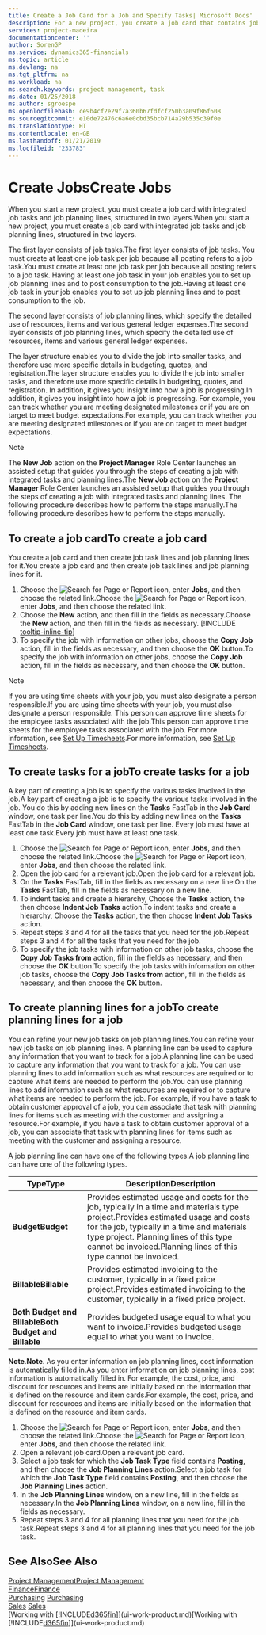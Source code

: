 ```yaml
---
title: Create a Job Card for a Job and Specify Tasks| Microsoft Docs'
description: For a new project, you create a job card that contains job tasks and planning lines, to help you manage progress and budgets.
services: project-madeira
documentationcenter: ''
author: SorenGP
ms.service: dynamics365-financials
ms.topic: article
ms.devlang: na
ms.tgt_pltfrm: na
ms.workload: na
ms.search.keywords: project management, task
ms.date: 01/25/2018
ms.author: sgroespe
ms.openlocfilehash: ce9b4cf2e29f7a360b67fdfcf250b3a09f86f608
ms.sourcegitcommit: e10de72476c6a6e0cbd35bcb714a29b535c39f0e
ms.translationtype: HT
ms.contentlocale: en-GB
ms.lasthandoff: 01/21/2019
ms.locfileid: "233783"
---
```

# <a name="create-jobs"></a><span data-ttu-id="6aa31-103">Create Jobs</span><span class="sxs-lookup"><span data-stu-id="6aa31-103">Create Jobs</span></span>
<span data-ttu-id="6aa31-104">When you start a new project, you must create a job card with integrated job tasks and job planning lines, structured in two layers.</span><span class="sxs-lookup"><span data-stu-id="6aa31-104">When you start a new project, you must create a job card with integrated job tasks and job planning lines, structured in two layers.</span></span>  

<span data-ttu-id="6aa31-105">The first layer consists of job tasks.</span><span class="sxs-lookup"><span data-stu-id="6aa31-105">The first layer consists of job tasks.</span></span> <span data-ttu-id="6aa31-106">You must create at least one job task per job because all posting refers to a job task.</span><span class="sxs-lookup"><span data-stu-id="6aa31-106">You must create at least one job task per job because all posting refers to a job task.</span></span> <span data-ttu-id="6aa31-107">Having at least one job task in your job enables you to set up job planning lines and to post consumption to the job.</span><span class="sxs-lookup"><span data-stu-id="6aa31-107">Having at least one job task in your job enables you to set up job planning lines and to post consumption to the job.</span></span>

<span data-ttu-id="6aa31-108">The second layer consists of job planning lines, which specify the detailed use of resources, items and various general ledger expenses.</span><span class="sxs-lookup"><span data-stu-id="6aa31-108">The second layer consists of job planning lines, which specify the detailed use of resources, items and various general ledger expenses.</span></span>

<span data-ttu-id="6aa31-109">The layer structure enables you to divide the job into smaller tasks, and therefore use more specific details in budgeting, quotes, and registration.</span><span class="sxs-lookup"><span data-stu-id="6aa31-109">The layer structure enables you to divide the job into smaller tasks, and therefore use more specific details in budgeting, quotes, and registration.</span></span> <span data-ttu-id="6aa31-110">In addition, it gives you insight into how a job is progressing.</span><span class="sxs-lookup"><span data-stu-id="6aa31-110">In addition, it gives you insight into how a job is progressing.</span></span> <span data-ttu-id="6aa31-111">For example, you can track whether you are meeting designated milestones or if you are on target to meet budget expectations.</span><span class="sxs-lookup"><span data-stu-id="6aa31-111">For example, you can track whether you are meeting designated milestones or if you are on target to meet budget expectations.</span></span>

> [!NOTE]  
>   <span data-ttu-id="6aa31-112">The **New Job** action on the **Project Manager** Role Center launches an assisted setup that guides you through the steps of creating a job with integrated tasks and planning lines.</span><span class="sxs-lookup"><span data-stu-id="6aa31-112">The **New Job** action on the **Project Manager** Role Center launches an assisted setup that guides you through the steps of creating a job with integrated tasks and planning lines.</span></span> <span data-ttu-id="6aa31-113">The following procedure describes how to perform the steps manually.</span><span class="sxs-lookup"><span data-stu-id="6aa31-113">The following procedure describes how to perform the steps manually.</span></span>

## <a name="to-create-a-job-card"></a><span data-ttu-id="6aa31-114">To create a job card</span><span class="sxs-lookup"><span data-stu-id="6aa31-114">To create a job card</span></span>
<span data-ttu-id="6aa31-115">You create a job card and then create job task lines and job planning lines for it.</span><span class="sxs-lookup"><span data-stu-id="6aa31-115">You create a job card and then create job task lines and job planning lines for it.</span></span>

1. <span data-ttu-id="6aa31-116">Choose the ![Search for Page or Report](media/ui-search/search_small.png "Search for Page or Report icon") icon, enter **Jobs**, and then choose the related link.</span><span class="sxs-lookup"><span data-stu-id="6aa31-116">Choose the ![Search for Page or Report](media/ui-search/search_small.png "Search for Page or Report icon") icon, enter **Jobs**, and then choose the related link.</span></span>  
2. <span data-ttu-id="6aa31-117">Choose the **New** action, and then fill in the fields as necessary.</span><span class="sxs-lookup"><span data-stu-id="6aa31-117">Choose the **New** action, and then fill in the fields as necessary.</span></span> [!INCLUDE [tooltip-inline-tip](includes/tooltip-inline-tip_md.md)]
3. <span data-ttu-id="6aa31-118">To specify the job with information on other jobs, choose the **Copy Job** action, fill in the fields as necessary, and then choose the **OK** button.</span><span class="sxs-lookup"><span data-stu-id="6aa31-118">To specify the job with information on other jobs, choose the **Copy Job** action, fill in the fields as necessary, and then choose the **OK** button.</span></span>

> [!NOTE]  
>   <span data-ttu-id="6aa31-119">If you are using time sheets with your job, you must also designate a person responsible.</span><span class="sxs-lookup"><span data-stu-id="6aa31-119">If you are using time sheets with your job, you must also designate a person responsible.</span></span> <span data-ttu-id="6aa31-120">This person can approve time sheets for the employee tasks associated with the job.</span><span class="sxs-lookup"><span data-stu-id="6aa31-120">This person can approve time sheets for the employee tasks associated with the job.</span></span> <span data-ttu-id="6aa31-121">For more information, see [Set Up Timesheets](projects-how-setup-time-sheets.md).</span><span class="sxs-lookup"><span data-stu-id="6aa31-121">For more information, see [Set Up Timesheets](projects-how-setup-time-sheets.md).</span></span>

## <a name="to-create-tasks-for-a-job"></a><span data-ttu-id="6aa31-122">To create tasks for a job</span><span class="sxs-lookup"><span data-stu-id="6aa31-122">To create tasks for a job</span></span>
<span data-ttu-id="6aa31-123">A key part of creating a job is to specify the various tasks involved in the job.</span><span class="sxs-lookup"><span data-stu-id="6aa31-123">A key part of creating a job is to specify the various tasks involved in the job.</span></span> <span data-ttu-id="6aa31-124">You do this by adding new lines on the **Tasks** FastTab in the **Job Card** window, one task per line.</span><span class="sxs-lookup"><span data-stu-id="6aa31-124">You do this by adding new lines on the **Tasks** FastTab in the **Job Card** window, one task per line.</span></span> <span data-ttu-id="6aa31-125">Every job must have at least one task.</span><span class="sxs-lookup"><span data-stu-id="6aa31-125">Every job must have at least one task.</span></span>

1. <span data-ttu-id="6aa31-126">Choose the ![Search for Page or Report](media/ui-search/search_small.png "Search for Page or Report icon") icon, enter **Jobs**, and then choose the related link.</span><span class="sxs-lookup"><span data-stu-id="6aa31-126">Choose the ![Search for Page or Report](media/ui-search/search_small.png "Search for Page or Report icon") icon, enter **Jobs**, and then choose the related link.</span></span>
2. <span data-ttu-id="6aa31-127">Open the job card for a relevant job.</span><span class="sxs-lookup"><span data-stu-id="6aa31-127">Open the job card for a relevant job.</span></span>
3. <span data-ttu-id="6aa31-128">On the **Tasks** FastTab, fill in the fields as necessary on a new line.</span><span class="sxs-lookup"><span data-stu-id="6aa31-128">On the **Tasks** FastTab, fill in the fields as necessary on a new line.</span></span>
4. <span data-ttu-id="6aa31-129">To indent tasks and create a hierarchy, Choose the **Tasks** action, the then choose **Indent Job Tasks** action.</span><span class="sxs-lookup"><span data-stu-id="6aa31-129">To indent tasks and create a hierarchy, Choose the **Tasks** action, the then choose **Indent Job Tasks** action.</span></span>
5. <span data-ttu-id="6aa31-130">Repeat steps 3 and 4 for all the tasks that you need for the job.</span><span class="sxs-lookup"><span data-stu-id="6aa31-130">Repeat steps 3 and 4 for all the tasks that you need for the job.</span></span>
6. <span data-ttu-id="6aa31-131">To specify the job tasks with information on other job tasks, choose the **Copy Job Tasks from** action, fill in the fields as necessary, and then choose the **OK** button.</span><span class="sxs-lookup"><span data-stu-id="6aa31-131">To specify the job tasks with information on other job tasks, choose the **Copy Job Tasks from** action, fill in the fields as necessary, and then choose the **OK** button.</span></span>

## <a name="to-create-planning-lines-for-a-job"></a><span data-ttu-id="6aa31-132">To create planning lines for a job</span><span class="sxs-lookup"><span data-stu-id="6aa31-132">To create planning lines for a job</span></span>
<span data-ttu-id="6aa31-133">You can refine your new job tasks on job planning lines.</span><span class="sxs-lookup"><span data-stu-id="6aa31-133">You can refine your new job tasks on job planning lines.</span></span> <span data-ttu-id="6aa31-134">A planning line can be used to capture any information that you want to track for a job.</span><span class="sxs-lookup"><span data-stu-id="6aa31-134">A planning line can be used to capture any information that you want to track for a job.</span></span> <span data-ttu-id="6aa31-135">You can use planning lines to add information such as what resources are required or to capture what items are needed to perform the job.</span><span class="sxs-lookup"><span data-stu-id="6aa31-135">You can use planning lines to add information such as what resources are required or to capture what items are needed to perform the job.</span></span> <span data-ttu-id="6aa31-136">For example, if you have a task to obtain customer approval of a job, you can associate that task with planning lines for items such as meeting with the customer and assigning a resource.</span><span class="sxs-lookup"><span data-stu-id="6aa31-136">For example, if you have a task to obtain customer approval of a job, you can associate that task with planning lines for items such as meeting with the customer and assigning a resource.</span></span>  

<span data-ttu-id="6aa31-137">A job planning line can have one of the following types.</span><span class="sxs-lookup"><span data-stu-id="6aa31-137">A job planning line can have one of the following types.</span></span>  

| <span data-ttu-id="6aa31-138">Type</span><span class="sxs-lookup"><span data-stu-id="6aa31-138">Type</span></span> | <span data-ttu-id="6aa31-139">Description</span><span class="sxs-lookup"><span data-stu-id="6aa31-139">Description</span></span> |
| --- | --- |
| <span data-ttu-id="6aa31-140">**Budget**</span><span class="sxs-lookup"><span data-stu-id="6aa31-140">**Budget**</span></span> |<span data-ttu-id="6aa31-141">Provides estimated usage and costs for the job, typically in a time and materials type project.</span><span class="sxs-lookup"><span data-stu-id="6aa31-141">Provides estimated usage and costs for the job, typically in a time and materials type project.</span></span> <span data-ttu-id="6aa31-142">Planning lines of this type cannot be invoiced.</span><span class="sxs-lookup"><span data-stu-id="6aa31-142">Planning lines of this type cannot be invoiced.</span></span> |
| <span data-ttu-id="6aa31-143">**Billable**</span><span class="sxs-lookup"><span data-stu-id="6aa31-143">**Billable**</span></span> |<span data-ttu-id="6aa31-144">Provides estimated invoicing to the customer, typically in a fixed price project.</span><span class="sxs-lookup"><span data-stu-id="6aa31-144">Provides estimated invoicing to the customer, typically in a fixed price project.</span></span> |
| <span data-ttu-id="6aa31-145">**Both Budget and Billable**</span><span class="sxs-lookup"><span data-stu-id="6aa31-145">**Both Budget and Billable**</span></span> |<span data-ttu-id="6aa31-146">Provides budgeted usage equal to what you want to invoice.</span><span class="sxs-lookup"><span data-stu-id="6aa31-146">Provides budgeted usage equal to what you want to invoice.</span></span> |

<span data-ttu-id="6aa31-147">**Note**.</span><span class="sxs-lookup"><span data-stu-id="6aa31-147">**Note**.</span></span> <span data-ttu-id="6aa31-148">As you enter information on job planning lines, cost information is automatically filled in.</span><span class="sxs-lookup"><span data-stu-id="6aa31-148">As you enter information on job planning lines, cost information is automatically filled in.</span></span> <span data-ttu-id="6aa31-149">For example, the cost, price, and discount for resources and items are initially based on the information that is defined on the resource and item cards.</span><span class="sxs-lookup"><span data-stu-id="6aa31-149">For example, the cost, price, and discount for resources and items are initially based on the information that is defined on the resource and item cards.</span></span>

1. <span data-ttu-id="6aa31-150">Choose the ![Search for Page or Report](media/ui-search/search_small.png "Search for Page or Report icon") icon, enter **Jobs**, and then choose the related link.</span><span class="sxs-lookup"><span data-stu-id="6aa31-150">Choose the ![Search for Page or Report](media/ui-search/search_small.png "Search for Page or Report icon") icon, enter **Jobs**, and then choose the related link.</span></span>
2. <span data-ttu-id="6aa31-151">Open a relevant job card.</span><span class="sxs-lookup"><span data-stu-id="6aa31-151">Open a relevant job card.</span></span>
3. <span data-ttu-id="6aa31-152">Select a job task for which the **Job Task Type** field contains **Posting**, and then choose the **Job Planning Lines** action.</span><span class="sxs-lookup"><span data-stu-id="6aa31-152">Select a job task for which the **Job Task Type** field contains **Posting**, and then choose the **Job Planning Lines** action.</span></span>  
4. <span data-ttu-id="6aa31-153">In the **Job Planning Lines** window, on a new line, fill in the fields as necessary.</span><span class="sxs-lookup"><span data-stu-id="6aa31-153">In the **Job Planning Lines** window, on a new line, fill in the fields as necessary.</span></span>
5. <span data-ttu-id="6aa31-154">Repeat steps 3 and 4 for all planning lines that you need for the job task.</span><span class="sxs-lookup"><span data-stu-id="6aa31-154">Repeat steps 3 and 4 for all planning lines that you need for the job task.</span></span>

## <a name="see-also"></a><span data-ttu-id="6aa31-155">See Also</span><span class="sxs-lookup"><span data-stu-id="6aa31-155">See Also</span></span>
[<span data-ttu-id="6aa31-156">Project Management</span><span class="sxs-lookup"><span data-stu-id="6aa31-156">Project Management</span></span>](projects-manage-projects.md)  
[<span data-ttu-id="6aa31-157">Finance</span><span class="sxs-lookup"><span data-stu-id="6aa31-157">Finance</span></span>](finance.md)  
<span data-ttu-id="6aa31-158">[Purchasing](purchasing-manage-purchasing.md)       </span><span class="sxs-lookup"><span data-stu-id="6aa31-158">[Purchasing](purchasing-manage-purchasing.md)       </span></span>  
<span data-ttu-id="6aa31-159">[Sales](sales-manage-sales.md)    </span><span class="sxs-lookup"><span data-stu-id="6aa31-159">[Sales](sales-manage-sales.md)    </span></span>  
<span data-ttu-id="6aa31-160">[Working with [!INCLUDE[d365fin](includes/d365fin_md.md)]](ui-work-product.md)</span><span class="sxs-lookup"><span data-stu-id="6aa31-160">[Working with [!INCLUDE[d365fin](includes/d365fin_md.md)]](ui-work-product.md)</span></span>  
